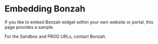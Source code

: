 # Embedding Bonzah

If you like to embed Bonzah widget within your own website or portal, this page provides a sample.

For the Sandbox and PROD URLs, contact Bonzah.
